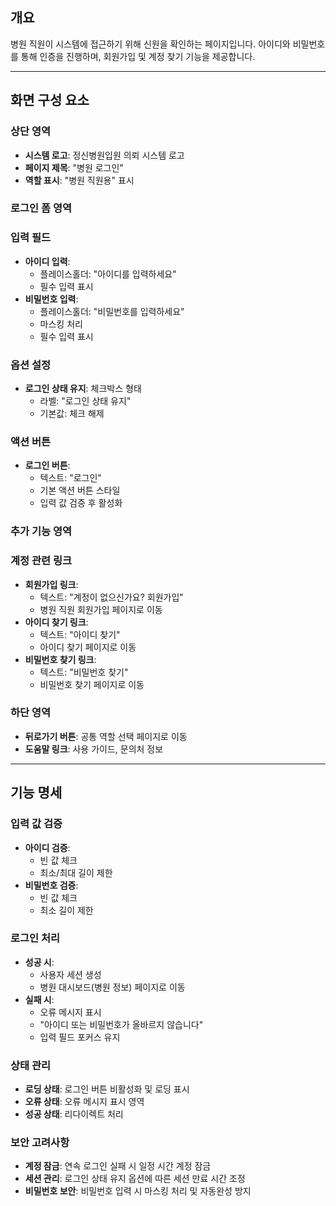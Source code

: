 ## 개요

병원 직원이 시스템에 접근하기 위해 신원을 확인하는 페이지입니다. 아이디와 비밀번호를 통해 인증을 진행하며, 회원가입 및 계정 찾기 기능을 제공합니다.

---

## 화면 구성 요소

### 상단 영역

- **시스템 로고**: 정신병원입원 의뢰 시스템 로고
- **페이지 제목**: "병원 로그인"
- **역할 표시**: "병원 직원용" 표시

### 로그인 폼 영역

### 입력 필드

- **아이디 입력**:
    - 플레이스홀더: "아이디를 입력하세요"
    - 필수 입력 표시
- **비밀번호 입력**:
    - 플레이스홀더: "비밀번호를 입력하세요"
    - 마스킹 처리
    - 필수 입력 표시

### 옵션 설정

- **로그인 상태 유지**: 체크박스 형태
    - 라벨: "로그인 상태 유지"
    - 기본값: 체크 해제

### 액션 버튼

- **로그인 버튼**:
    - 텍스트: "로그인"
    - 기본 액션 버튼 스타일
    - 입력 값 검증 후 활성화

### 추가 기능 영역

### 계정 관련 링크

- **회원가입 링크**:
    - 텍스트: "계정이 없으신가요? 회원가입"
    - 병원 직원 회원가입 페이지로 이동
- **아이디 찾기 링크**:
    - 텍스트: "아이디 찾기"
    - 아이디 찾기 페이지로 이동
- **비밀번호 찾기 링크**:
    - 텍스트: "비밀번호 찾기"
    - 비밀번호 찾기 페이지로 이동

### 하단 영역

- **뒤로가기 버튼**: 공통 역할 선택 페이지로 이동
- **도움말 링크**: 사용 가이드, 문의처 정보

---

## 기능 명세

### 입력 값 검증

- **아이디 검증**:
    - 빈 값 체크
    - 최소/최대 길이 제한
- **비밀번호 검증**:
    - 빈 값 체크
    - 최소 길이 제한

### 로그인 처리

- **성공 시**:
    - 사용자 세션 생성
    - 병원 대시보드(병원 정보) 페이지로 이동
- **실패 시**:
    - 오류 메시지 표시
    - "아이디 또는 비밀번호가 올바르지 않습니다"
    - 입력 필드 포커스 유지

### 상태 관리

- **로딩 상태**: 로그인 버튼 비활성화 및 로딩 표시
- **오류 상태**: 오류 메시지 표시 영역
- **성공 상태**: 리다이렉트 처리

### 보안 고려사항

- **계정 잠금**: 연속 로그인 실패 시 일정 시간 계정 잠금
- **세션 관리**: 로그인 상태 유지 옵션에 따른 세션 만료 시간 조정
- **비밀번호 보안**: 비밀번호 입력 시 마스킹 처리 및 자동완성 방지